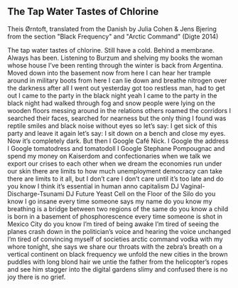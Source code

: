 ## The Tap Water Tastes of Chlorine

Theis Ørntoft, translated from the Danish by Julia Cohen & Jens Bjering
from the section "Black Frequency" and "Arctic Command" (Digte 2014)

The tap water tastes of chlorine.
Still have a cold. Behind a membrane.
Always has been.
Listening to Burzum and shelving my books
the woman whose house I’ve been renting through the winter
is back from Argentina.
Moved down into the basement now
from here I can hear her trample around in military boots
from here I can lie down and breathe nitrogen over the darkness
after all I went out yesterday
got too restless man, had to get out
I came to the party in the black night
yeah I came to the party in the black night
had walked through fog and snow
people were lying on the wooden floors messing around in the relations
others roamed the corridors
I searched their faces, searched for nearness
but the only thing I found was reptile smiles and black noise without eyes
so let’s say: I get sick of this party and leave it again
let’s say: I sit down on a bench and close my eyes.
Now it’s completely dark.
But then I Google Café Nick.
I Google the address
I Google tomatodress and tomatodoll
I Google Stephane Pompougnac
and spend my money on Kaiserdom and confectionaries
when we talk we export our crises to each other
when we dream the economies run under our skin
there are limits
to how much unemployment democracy can take
there are limits to it all, but I don’t care
I don’t care until it’s too late
and do you know
I think it’s essential in human anno capitalism
DJ Vaginal-Discharge-Tsunami
DJ Future Yeast Cell on the Floor of the Silo
do you know I go insane every time someone says my name
do you know my breathing is a bridge
between two regions of the same
do you know a child is born in a basement of phosphorescence
every time someone is shot in Mexico City
do you know I’m tired of being awake
I’m tired of seeing the planes crash down in the politician’s voice
and hearing the voice unchanged
I’m tired of convincing myself of societies
arctic command
vodka with my whore
tonight, she says
we share our throats with the zebra’s breath
on a vertical continent on black frequency
we unfold the new cities
in the brown puddles with long blond hair
we untie the father from the helicopter’s ropes
and see him stagger into the digital gardens
slimy and confused
there is no joy
there is no grief.

